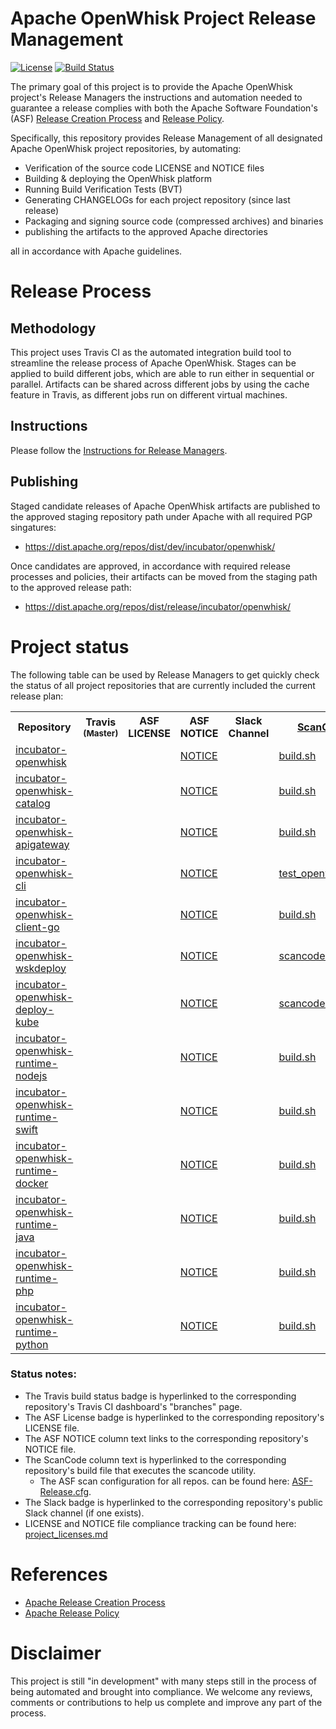 <!--
#
# Licensed to the Apache Software Foundation (ASF) under one or more
# contributor license agreements.  See the NOTICE file distributed with
# this work for additional information regarding copyright ownership.
# The ASF licenses this file to You under the Apache License, Version 2.0
# (the "License"); you may not use this file except in compliance with
# the License.  You may obtain a copy of the License at
#
#     http://www.apache.org/licenses/LICENSE-2.0
#
# Unless required by applicable law or agreed to in writing, software
# distributed under the License is distributed on an "AS IS" BASIS,
# WITHOUT WARRANTIES OR CONDITIONS OF ANY KIND, either express or implied.
# See the License for the specific language governing permissions and
# limitations under the License.
#
-->

# Apache OpenWhisk Project Release Management

[![License](https://img.shields.io/badge/license-Apache--2.0-blue.svg)](http://www.apache.org/licenses/LICENSE-2.0)
[![Build Status](https://travis-ci.org/apache/incubator-openwhisk-release.svg?branch=master)](https://travis-ci.org/apache/incubator-openwhisk-release)

The primary goal of this project is to provide the Apache OpenWhisk project's Release Managers the instructions and automation needed to guarantee a release complies with both the Apache Software Foundation's (ASF) [Release Creation Process](http://www.apache.org/dev/release-publishing.html) and [Release Policy](http://www.apache.org/legal/release-policy.html).

Specifically, this repository provides Release Management of all designated Apache OpenWhisk project repositories, by automating:
- Verification of the source code LICENSE and NOTICE files
- Building & deploying the OpenWhisk platform
- Running Build Verification Tests (BVT)
- Generating CHANGELOGs for each project repository (since last release)
- Packaging and signing source code (compressed archives) and binaries
- publishing the artifacts to the approved Apache directories

all in accordance with Apache guidelines.


# Release Process

## Methodology

This project uses Travis CI as the automated integration build tool to streamline the release process of Apache OpenWhisk. Stages can be applied to build different jobs, which are able to run either in sequential or parallel. Artifacts can be shared across different jobs by using the cache feature in Travis, as different jobs run on different virtual machines.

## Instructions

Please follow the [Instructions for Release Managers](docs/release_instructions.md).

## Publishing

Staged candidate releases of Apache OpenWhisk artifacts are published to the approved staging repository path under Apache with all required PGP singatures:
- https://dist.apache.org/repos/dist/dev/incubator/openwhisk/

Once candidates are approved, in accordance with required release processes and policies, their artifacts can be moved from the staging path to the approved release path:
- https://dist.apache.org/repos/dist/release/incubator/openwhisk/


# Project status

The following table can be used by Release Managers to get quickly check the status of all project repositories that are currently included the current release plan:

<table cellpadding="8">
<tbody>
<tr>
<th width="300">Repository</th>
<th width="120">Travis <sub>(Master)</sub></th>
<th width="110">ASF LICENSE</th>
<th width="120">ASF NOTICE</th>
<th width="120">Slack Channel</th>
<th><a href="https://github.com/apache/incubator-openwhisk-utilities/tree/master/scancode">ScanCode</a></th>
</tr>
<tr align="left">
<td><a href="https://github.com/apache/incubator-openwhisk">incubator-openwhisk</a></td>
<td><a href="https://travis-ci.org/apache/incubator-openwhisk/branches"><img src="https://travis-ci.org/apache/incubator-openwhisk.svg?branch=master" alt="" /></a></td>
<td><a href="https://github.com/apache/incubator-openwhisk/blob/master/LICENSE.txt"><img src="https://img.shields.io/badge/license-Apache--2.0-blue.svg" alt="" /></a></td>
<td><a href="https://github.com/apache/incubator-openwhisk/blob/master/NOTICE.txt">NOTICE</a></td>
<td><a href="https://openwhisk-team.slack.com/messages/C3TPCAQG1/"><img src="https://img.shields.io/badge/channel-Slack-800080.svg" alt="" /></a></td>
<td><a href="https://github.com/apache/incubator-openwhisk/blob/master/tools/travis/build.sh">build.sh</a></td>
</tr>
<tr align="left">
<td><a href="https://github.com/apache/incubator-openwhisk-catalog">incubator-openwhisk-catalog</a></td>
<td><a href="https://travis-ci.org/apache/incubator-openwhisk-catalog/branches"><img src="https://travis-ci.org/apache/incubator-openwhisk-catalog.svg?branch=master" alt="" /></a></td>
<td><a href="https://github.com/apache/incubator-openwhisk-catalog/blob/master/LICENSE.txt"><img src="https://img.shields.io/badge/license-Apache--2.0-blue.svg" alt="" /></a></td>
<td><a href="https://github.com/apache/incubator-openwhisk-catalog/blob/master/NOTICE.txt">NOTICE</a></td>
<td>&nbsp;</td>
<td><a href="https://github.com/apache/incubator-openwhisk-catalog/blob/master/tools/travis/build.sh">build.sh</a></td>
</tr>
<tr align="left">
<td><a href="https://github.com/apache/incubator-openwhisk-apigateway">incubator-openwhisk-apigateway</a></td>
<td><a href="https://travis-ci.org/apache/incubator-openwhisk-apigateway/branches"><img src="https://travis-ci.org/apache/incubator-openwhisk-apigateway.svg?branch=master" alt="" /></a></td>
<td><a href="https://github.com/apache/incubator-openwhisk-apigateway/blob/master/LICENSE.txt"><img src="https://img.shields.io/badge/license-Apache--2.0-blue.svg" alt="" /></a></td>
<td><a href="https://github.com/apache/incubator-openwhisk-apigateway/blob/master/NOTICE.txt">NOTICE</a></td>
<td><a href="https://openwhisk-team.slack.com/messages/C3TP33Y2U/"><img src="https://img.shields.io/badge/channel-Slack-800080.svg" alt="" /></a></td>
<td><a href="https://github.com/apache/incubator-openwhisk-apigateway/blob/master/tools/travis/build.sh">build.sh</a></td>
</tr>
<tr align="left">
<td><a href="https://github.com/apache/incubator-openwhisk-cli">incubator-openwhisk-cli</a></td>
<td><a href="https://travis-ci.org/apache/incubator-openwhisk-cli/branches"><img src="https://travis-ci.org/apache/incubator-openwhisk-cli.svg?branch=master" alt="" /></a></td>
<td><a href="https://github.com/apache/incubator-openwhisk-cli/blob/master/LICENSE.txt"><img src="https://img.shields.io/badge/license-Apache--2.0-blue.svg" alt="" /></a></td>
<td><a href="https://github.com/apache/incubator-openwhisk-cli/blob/master/NOTICE.txt">NOTICE</a></td>
<td>&nbsp;</td>
<td><a href="https://github.com/apache/incubator-openwhisk-cli/blob/master/tools/travis/test_openwhisk.sh">test_openwhisk.sh</a></td>
</tr>
<tr align="left">
<td><a href="https://github.com/apache/incubator-openwhisk-client-go">incubator-openwhisk-client-go</a></td>
<td><a href="https://travis-ci.org/apache/incubator-openwhisk-client-go/branches"><img src="https://travis-ci.org/apache/incubator-openwhisk-client-go.svg?branch=master" alt="" /></a></td>
<td><a href="https://github.com/apache/incubator-openwhisk-client-go/blob/master/LICENSE.txt"><img src="https://img.shields.io/badge/license-Apache--2.0-blue.svg" alt="" /></a></td>
<td><a href="https://github.com/apache/incubator-openwhisk-client-go/blob/master/NOTICE.txt">NOTICE</a></td>
<td>&nbsp;</td>
<td><a href="https://github.com/apache/incubator-openwhisk-client-go/blob/master/tools/travis/build.sh">build.sh</a></td>
</tr>
<tr align="left">
<td><a href="https://github.com/apache/incubator-openwhisk-wskdeploy">incubator-openwhisk-wskdeploy</a></td>
<td><a href="https://travis-ci.org/apache/incubator-openwhisk-wskdeploy/branches"><img src="https://travis-ci.org/apache/incubator-openwhisk-wskdeploy.svg?branch=master" alt="" /></a></td>
<td><a href="https://github.com/apache/incubator-openwhisk-wskdeploy/blob/master/LICENSE.txt"><img src="https://img.shields.io/badge/license-Apache--2.0-blue.svg" alt="" /></a></td>
<td><a href="https://github.com/apache/incubator-openwhisk-wskdeploy/blob/master/NOTICE.txt">NOTICE</a></td>
<td><a href="https://openwhisk-team.slack.com/messages/C3TP33Y2U/"><img src="https://img.shields.io/badge/channel-Slack-800080.svg" alt="" /></a></td>
<td><a href="https://github.com/apache/incubator-openwhisk-wskdeploy/blob/master/tools/travis/scancode.sh">scancode.sh</a></td>
</tr>
<tr align="left">
<td><a href="https://github.com/apache/incubator-openwhisk-deploy-kube">incubator-openwhisk-deploy-kube</a></td>
<td><a href="https://travis-ci.org/apache/incubator-openwhisk-deploy-kube/branches"><img src="https://travis-ci.org/apache/incubator-openwhisk-deploy-kube.svg?branch=master" alt="" /></a></td>
<td><a href="https://github.com/apache/incubator-openwhisk-deploy-kube/blob/master/LICENSE.txt"><img src="https://img.shields.io/badge/license-Apache--2.0-blue.svg" alt="" /></a></td>
<td><a href="https://github.com/apache/incubator-openwhisk-deploy-kube/blob/master/NOTICE.txt">NOTICE</a></td>
<td><a href="https://openwhisk-team.slack.com/messages/C4J3R7JFL/"><img src="https://img.shields.io/badge/channel-Slack-800080.svg" alt="" /></a></td>
<td><a href="https://github.com/apache/incubator-openwhisk-deploy-kube/blob/master/tools/travis/scancode.sh">scancode.sh</a></td>
</tr>
<tr align="left">
<td><a href="https://github.com/apache/incubator-openwhisk-runtime-nodejs">incubator-openwhisk-runtime-nodejs</a></td>
<td><a href="https://travis-ci.org/apache/incubator-openwhisk-runtime-nodejs/branches"><img src="https://travis-ci.org/apache/incubator-openwhisk-runtime-nodejs.svg?branch=master" alt="" /></a></td>
<td><a href="https://github.com/apache/incubator-openwhisk-runtime-nodejs/blob/master/LICENSE.txt"><img src="https://camo.githubusercontent.com/3a4d3bc039085cffdfecbe3077ffe49c5fe23286/68747470733a2f2f696d672e736869656c64732e696f2f62616467652f6c6963656e73652d4170616368652d2d322e302d626c75652e737667" alt="" /></a></td>
<td><a href="https://github.com/apache/incubator-openwhisk-runtime-nodejs/blob/master/NOTICE.txt">NOTICE</a></td>
<td>&nbsp;</td>
<td><a href="https://github.com/apache/incubator-openwhisk-runtime-nodejs/blob/master/tools/travis/build.sh">build.sh</a></td>
</tr>
<tr align="left">
<td><a href="https://github.com/apache/incubator-openwhisk-runtime-swift"> incubator-openwhisk-runtime-swift</a></td>
<td align="left"><a href="https://travis-ci.org/apache/incubator-openwhisk-runtime-swift/branches"><img src="https://travis-ci.org/apache/incubator-openwhisk-runtime-swift.svg?branch=master" alt="" /></a></td>
<td><a href="https://github.com/apache/incubator-openwhisk-runtime-swift/blob/master/LICENSE.txt"><img src="https://camo.githubusercontent.com/3a4d3bc039085cffdfecbe3077ffe49c5fe23286/68747470733a2f2f696d672e736869656c64732e696f2f62616467652f6c6963656e73652d4170616368652d2d322e302d626c75652e737667" alt="" /></a></td>
<td><a href="https://github.com/apache/incubator-openwhisk-runtime-swift/blob/master/NOTICE.txt">NOTICE</a></td>
<td>&nbsp;</td>
<td><a href="https://github.com/apache/incubator-openwhisk-runtime-swift/blob/master/tools/travis/build.sh">build.sh</a></td>
</tr>
<tr align="left">
<td><a href="https://github.com/apache/incubator-openwhisk-runtime-docker">incubator-openwhisk-runtime-docker</a></td>
<td><a href="https://travis-ci.org/apache/incubator-openwhisk-runtime-docker/branches"><img src="https://travis-ci.org/apache/incubator-openwhisk-runtime-docker.svg?branch=master" alt="" /></a></td>
<td><a href="https://github.com/apache/incubator-openwhisk-runtime-docker/blob/master/LICENSE.txt"><img src="https://camo.githubusercontent.com/3a4d3bc039085cffdfecbe3077ffe49c5fe23286/68747470733a2f2f696d672e736869656c64732e696f2f62616467652f6c6963656e73652d4170616368652d2d322e302d626c75652e737667" alt="" /></a></td>
<td><a href="https://github.com/apache/incubator-openwhisk-runtime-docker/blob/master/NOTICE.txt">NOTICE</a></td>
<td>&nbsp;</td>
<td><a href="https://github.com/apache/incubator-openwhisk-runtime-docker/blob/master/tools/travis/build.sh">build.sh</a></td>
</tr>
<tr align="left">
<td><a href="https://github.com/apache/incubator-openwhisk-runtime-java">incubator-openwhisk-runtime-java</a></td>
<td><a href="https://travis-ci.org/apache/incubator-openwhisk-runtime-java/branches"><img src="https://travis-ci.org/apache/incubator-openwhisk-runtime-java.svg?branch=master" alt="" /></a></td>
<td><a href="https://github.com/apache/incubator-openwhisk-runtime-java/blob/master/LICENSE.txt"><img src="https://camo.githubusercontent.com/3a4d3bc039085cffdfecbe3077ffe49c5fe23286/68747470733a2f2f696d672e736869656c64732e696f2f62616467652f6c6963656e73652d4170616368652d2d322e302d626c75652e737667" alt="" /></a></td>
<td><a href="https://github.com/apache/incubator-openwhisk-runtime-java/blob/master/NOTICE.txt">NOTICE</a></td>
<td>&nbsp;</td>
<td><a href="https://github.com/apache/incubator-openwhisk-runtime-java/blob/master/tools/travis/build.sh">build.sh</a></td>
</tr>
<tr align="left">
<td><a href="https://github.com/apache/incubator-openwhisk-runtime-php">incubator-openwhisk-runtime-php</a></td>
<td><a href="https://travis-ci.org/apache/incubator-openwhisk-runtime-php/branches"><img src="https://travis-ci.org/apache/incubator-openwhisk-runtime-php.svg?branch=master" alt="" /></a></td>
<td><a href="https://github.com/apache/incubator-openwhisk-runtime-php/blob/master/LICENSE.txt"><img src="https://camo.githubusercontent.com/3a4d3bc039085cffdfecbe3077ffe49c5fe23286/68747470733a2f2f696d672e736869656c64732e696f2f62616467652f6c6963656e73652d4170616368652d2d322e302d626c75652e737667" alt="" /></a></td>
<td><a href="https://github.com/apache/incubator-openwhisk-runtime-php/blob/master/NOTICE.txt">NOTICE</a></td>
<td>&nbsp;</td>
<td><a href="https://github.com/apache/incubator-openwhisk-runtime-php/blob/master/tools/travis/build.sh">build.sh</a></td>
</tr>
<tr align="left">
<td><a href="https://github.com/apache/incubator-openwhisk-runtime-python">incubator-openwhisk-runtime-python</a></td>
<td><a href="https://travis-ci.org/apache/incubator-openwhisk-runtime-python/branches"><img src="https://travis-ci.org/apache/incubator-openwhisk-runtime-python.svg?branch=master" alt="" /></a></td>
<td><a href="https://github.com/apache/incubator-openwhisk-runtime-python/blob/master/LICENSE.txt"><img src="https://camo.githubusercontent.com/3a4d3bc039085cffdfecbe3077ffe49c5fe23286/68747470733a2f2f696d672e736869656c64732e696f2f62616467652f6c6963656e73652d4170616368652d2d322e302d626c75652e737667" alt="" /></a></td>
<td><a href="https://github.com/apache/incubator-openwhisk-runtime-python/blob/master/NOTICE.txt">NOTICE</a></td>
<td>&nbsp;</td>
<td><a href="https://github.com/apache/incubator-openwhisk-runtime-python/blob/master/tools/travis/build.sh">build.sh</a></td>
</tr>
</tbody>
</table>

### Status notes:
- The Travis build status badge is hyperlinked to the corresponding repository's Travis CI dashboard's  "branches" page.
- The ASF License badge is hyperlinked to the corresponding repository's LICENSE file.
- The ASF NOTICE column text links to the corresponding repository's NOTICE file.
- The ScanCode column text is hyperlinked to the corresponding repository's build file that executes the scancode utility.
  - The ASF scan configuration for all repos. can be found here: [ASF-Release.cfg](https://github.com/apache/incubator-openwhisk-utilities/blob/master/scancode/ASF-Release.cfg).
- The Slack badge is hyperlinked to the corresponding repository's public Slack channel (if one exists).
- LICENSE and NOTICE file compliance tracking can be found here: [project_licenses.md](docs/project_licenses.md)

# References
- [Apache Release Creation Process](http://www.apache.org/dev/release-publishing.html)
- [Apache Release Policy](http://www.apache.org/legal/release-policy.html)

# Disclaimer
This project is still "in development" with many steps still in the process of being automated and brought into compliance. We welcome any reviews, comments or contributions to help us complete and improve any part of the process.
